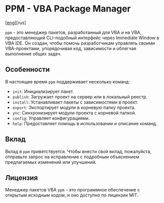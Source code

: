 # PPM - VBA Package Manager

\[[eng](README.md)\]\[rus\]

`ppm` - это менеджер пакетов, разработанный для VBA и на VBA, предоставляющий CLI-подобный интерфейс через Immediate Window в VBA IDE. Он создан, чтобы помочь разработчикам управлять своими VBA-проектами, упорядочивая код, зависимости и облегчая выполнение общих задач.

## Особенности

В настоящее время `ppm` поддерживает несколько команд:

- `init`: Инициализирует пакет.
- `publish`: Загружает проект на сервер или в локальный реестр.
- `install`: Устанавливает пакеты с зависимостями в проект.
- `export`: Экспортирует модули в корневую папку проекта.
- `ync`: Синхронизирует модули проекта с корневой папкой.
- `config`: Управляет конфигурациями.
- `help`: Предоставляет помощь в использовании и описание команд.

## Вклад

Вклад в `ppm` приветствуется. Чтобы внести свой вклад, пожалуйста, отправьте запрос на исправление с подробным объяснением предлагаемых изменений или улучшений.

## Лицензия

Менеджер пакетов VBA `ppm` - это программное обеспечение с открытым исходным кодом, и оно доступно по лицензии MIT.